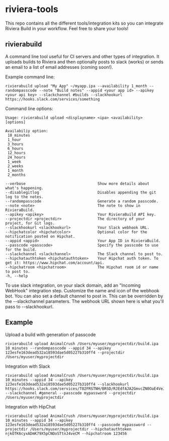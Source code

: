 # riviera-tools
This repo contains all the different tools/integration kits so you can integrate Riviera Build in your workflow. Feel free to share your tools!

## rivierabuild

A command line tool useful for CI servers and other types of integration.  It uploads builds to Riviera and then optionally posts to slack (works) or sends an email to a list of email addresses (coming soon!).

Example command line:
```
rivierabuild upload "My App" ~/myapp.ipa --availability 1_month --randompasscode --note "Build notes" --appid <your app id> --apikey <your api key> --slackchannel #builds --slackhookurl https://hooks.slack.com/services/something
```

Command line options:

```
Usage: rivierabuild upload <displayname> <ipa> <availability> [options]

Availabiliy option:
 10_minutes
 1_hour
 3_hours
 6_hours
 12_hours
 24_hours
 1_week
 2_weeks
 1_month
 2_months

--verbose                                Show more details about what's happening.
--disablegitlog                          Disables appending the git log to the notes.
--randompasscode                         Generate a random passcode.
--note <note>                            The note to show in RivieraBuild.
--apikey <apikey>                        Your RivieraBuild API key.
--projectdir <projectdir>                The directory of your project, for Git logs.
--slackhookurl <slackhookurl>            Your Slack webhook URL.
--hipchatcolor <hipchatcolor>            Optional color for the notification posted on Hipchat.
--appid <appid>                          Your App ID in RivieraBuild.
--passcode <passcode>                    Specify the passcode to use for the build.
--slackchannel <slackchannel>            The Slack channel to post to.
--hipchatauthtoken <hipchatauthtoken>    Your Hipchat auth token. To get it: https://www.hipchat.com/account/api.
--hipchatroom <hipchatroom>              The Hipchat room id or name to post to.
-h, --help
```

To use slack integration, on your slack domain, add an "Incoming WebHook" integration step.  Customize the name and icon of the webhook bot.  You can also set a default channel to post in.  This can be overridden by the --slackchannel parameters.  The webhook URL shown here is what you'll pass to --slackhookurl.

## Example

Upload a build with generation of passcode
```
rivierabuild upload AnimalCrush /Users/myuser/myprojectdir/build.ipa 10_minutes --randompasscode --appid 34 --apikey 123esfe163dead532a18593dae5d05227b310ff4 --projectdir /Users/myuser/myprojectdir
```

Integration with Slack
```
rivierabuild upload AnimalCrush /Users/myuser/myprojectdir/build.ipa 10_minutes --appid 34 --apikey 123esfe163dead532a18593dae5d05227b310ff4 --slackhookurl https://hooks.slack.com/services/T02FRSTNH/BRSD/RJEdfAJA2GmvcZN0OaE4VeJO --slackchannel #general --passcode mypassword --projectdir /Users/myuser/myprojectdir
```

Integration with HipChat
```
rivierabuild upload AnimalCrush /Users/myuser/myprojectdir/build.ipa 10_minutes --appid 34 --apikey 123esfe163dead532a18593dae5d05227b310ff4 --passcode mypassword --projectdir /Users/myuser/myprojectdir --hipchatauthtoken njkOTK6cyxADmK79X5pCNOoSTtnJ4veCM --hipchatroom 123456
```
